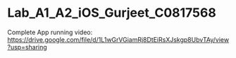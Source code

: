 # Lab_A1_A2_iOS_Gurjeet_C0817568

Complete App running video:
https://drive.google.com/file/d/1L1wGrVGiamRj8DtEiRsXJskgp8UbvTAy/view?usp=sharing
